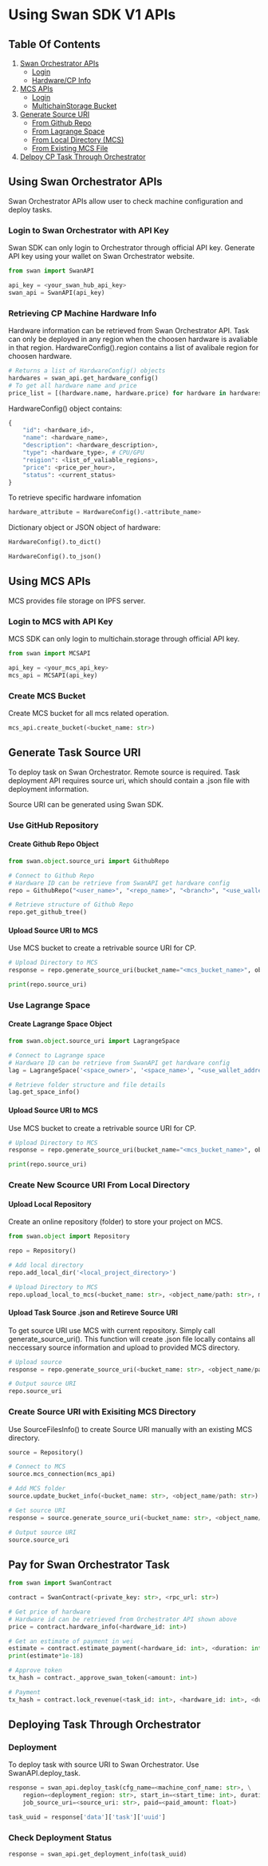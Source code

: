 # Using Swan SDK V1 APIs

## Table Of Contents
1. [Swan Orchestrator APIs](#using-swan-orchestrator-apis)
    - [Login](#login-to-swan-orchestrator-with-api-key)
    - [Hardware/CP Info](#retrieving-cp-machine-hardware-info)
2. [MCS APIs](#using-mcs-apis)
    - [Login](#login-to-mcs-with-api-key)
    - [MultichainStorage Bucket](#create-mcs-bucket)
3. [Generate Source URI](#generate-task-source-uri)
    - [From Github Repo](#use-github-repository)
    - [From Lagrange Space](#use-lagrange-space)
    - [From Local Directory (MCS)](#create-new-scource-uri-from-local-directory)
    - [From Existing MCS File](#create-source-uri-with-exisiting-mcs-directory)
4. [Delpoy CP Task Through Orchestrator](#deploying-task-through-orchestrator)

## Using Swan Orchestrator APIs

Swan Orchestrator APIs allow user to check machine configuration and deploy tasks.

### Login to Swan Orchestrator with API Key

Swan SDK can only login to Orchestrator through official API key.
Generate API key using your wallet on Swan Orchestrator website.

```python
from swan import SwanAPI

api_key = <your_swan_hub_api_key>
swan_api = SwanAPI(api_key)
```

### Retrieving CP Machine Hardware Info

Hardware information can be retrieved from Swan Orchestrator API.
Task can only be deployed in any region when the choosen hardware is avaliable in that region.
HardwareConfig().region contains a list of avalibale region for choosen hardware.

```python
# Returns a list of HardwareConfig() objects
hardwares = swan_api.get_hardware_config()
# To get all hardware name and price
price_list = [(hardware.name, hardware.price) for hardware in hardwares]
```

HardwareConfig() object contains:
```python
{
    "id": <hardware_id>,
    "name": <hardware_name>,
    "description": <hardware_description>,
    "type": <hardware_type>, # CPU/GPU
    "reigion": <list_of_valiable_regions>,
    "price": <price_per_hour>,
    "status": <current_status>
}
```

To retrieve specific hardware infomation

```python
hardware_attribute = HardwareConfig().<attribute_name>
```

Dictionary object or JSON object of hardware:
```python
HardwareConfig().to_dict()

HardwareConfig().to_json()
```

## Using MCS APIs

MCS provides file storage on IPFS server.

### Login to MCS with API Key
MCS SDK can only login to multichain.storage through official API key.

```python
from swan import MCSAPI

api_key = <your_mcs_api_key>
mcs_api = MCSAPI(api_key)
```

### Create MCS Bucket
Create MCS bucket for all mcs related operation.

```python
mcs_api.create_bucket(<bucket_name: str>)
```

## Generate Task Source URI
To deploy task on Swan Orchestrator. Remote source is required. Task deployment
API requires source uri, which should contain a .json file with deployment information.

Source URI can be generated using Swan SDK.

### Use GitHub Repository

#### Create Github Repo Object
```python
from swan.object.source_uri import GithubRepo

# Connect to Github Repo
# Hardware ID can be retrieve from SwanAPI get hardware config
repo = GithubRepo("<user_name>", "<repo_name>", "<branch>", "<use_wallet_address>", hardware_id:int=1)

# Retrieve structure of Github Repo
repo.get_github_tree()
```

#### Upload Source URI to MCS

Use MCS bucket to create a retrivable source URI for CP.

```python
# Upload Directory to MCS
response = repo.generate_source_uri(bucket_name="<mcs_bucket_name>", obj_name="<mcs_file_path>", file_path="<local_source_json_path>", mcs_client=mcs_api, replace=True)

print(repo.source_uri)
```

### Use Lagrange Space

#### Create Lagrange Space Object

```python
from swan.object.source_uri import LagrangeSpace

# Connect to Lagrange space
# Hardware ID can be retrieve from SwanAPI get hardware config
lag = LagrangeSpace('<space_owner>', '<space_name>', "<use_wallet_address>", hardware_id:int=1)

# Retrieve folder structure and file details
lag.get_space_info()
```

#### Upload Source URI to MCS

Use MCS bucket to create a retrivable source URI for CP.

```python
# Upload Directory to MCS
response = repo.generate_source_uri(bucket_name="<mcs_bucket_name>", obj_name="<mcs_file_path>", file_path="<local_source_json_path>", mcs_client=mcs_api, replace=True)

print(repo.source_uri)
```

### Create New Scource URI From Local Directory

#### Upload Local Repository

Create an online repository (folder) to store your project on MCS.

```python
from swan.object import Repository

repo = Repository()

# Add local directory
repo.add_local_dir('<local_project_directory>')

# Upload Directory to MCS
repo.upload_local_to_mcs(<bucket_name: str>, <object_name/path: str>, mcs_api)
```

#### Upload Task Source .json and Retireve Source URI

To get source URI use MCS with current repository. Simply call generate_source_uri().
This function will create .json file locally contains all neccessary source information
and upload to provided MCS directory.

```python
# Upload source
response = repo.generate_source_uri(<bucket_name: str>, <object_name/path: str>, <local_dir_to_store_json: str>, mcs_api)

# Output source URI
repo.source_uri
```

### Create Source URI with Exisiting MCS Directory

Use SourceFilesInfo() to create Source URI manually with an existing MCS directory.

```python
source = Repository()

# Connect to MCS
source.mcs_connection(mcs_api)

# Add MCS folder
source.update_bucket_info(<bucket_name: str>, <object_name/path: str>)

# Get source URI
response = source.generate_source_uri(<bucket_name: str>, <object_name/path: str>, <local_dir_to_store_json: str>, mcs_api)

# Output source URI
source.source_uri
```

## Pay for Swan Orchestrator Task

```python
from swan import SwanContract

contract = SwanContract(<private_key: str>, <rpc_url: str>)

# Get price of hardware
# Hardware id can be retrieved from Orchestrator API shown above
price = contract.hardware_info(<hardware_id: int>)

# Get an estimate of payment in wei
estimate = contract.estimate_payment(<hardware_id: int>, <duration: int>)
print(estimate*1e-18)

# Approve token
tx_hash = contract._approve_swan_token(<amount: int>)

# Payment
tx_hash = contract.lock_revenue(<task_id: int>, <hardware_id: int>, <duration: int>)
```

## Deploying Task Through Orchestrator

### Deployment

To deploy task with source URI to Swan Orchestrator. Use SwanAPI.deploy_task.

```python
response = swan_api.deploy_task(cfg_name=<machine_conf_name: str>, \
    region=<deployment_region: str>, start_in=<start_time: int>, duration=<task_duration: int>, \
    job_source_uri=<source_uri: str>, paid=<paid_amount: float>)

task_uuid = response['data']['task']['uuid']
```

### Check Deployment Status
```python
response = swan_api.get_deployment_info(task_uuid)
```